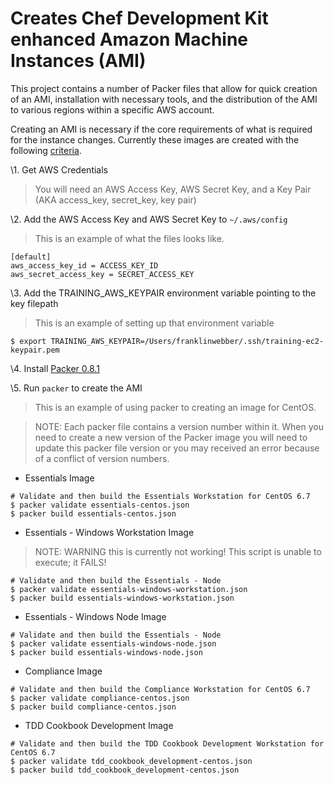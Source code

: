 # Creates Chef Development Kit enhanced Amazon Machine Instances (AMI)

This project contains a number of Packer files that allow for quick creation of an AMI, installation with necessary tools, and the distribution of the AMI to various regions within a specific AWS account.

Creating an AMI is necessary if the core requirements of what is required for the instance changes. Currently these images are created with the following [criteria](https://github.com/chef-training/chefdk-image/blob/master/cookbooks/essentials/test/integration/default/serverspec/default_spec.rb).

\1. Get AWS Credentials

> You will need an AWS Access Key, AWS Secret Key, and a Key Pair (AKA access_key, secret_key, key pair)

\2. Add the AWS Access Key and AWS Secret Key to `~/.aws/config`

> This is an example of what the files looks like.

```
[default]
aws_access_key_id = ACCESS_KEY_ID
aws_secret_access_key = SECRET_ACCESS_KEY
```

\3. Add the TRAINING_AWS_KEYPAIR environment variable pointing to the key filepath

> This is an example of setting up that environment variable

```
$ export TRAINING_AWS_KEYPAIR=/Users/franklinwebber/.ssh/training-ec2-keypair.pem
```

\4. Install [Packer 0.8.1](https://www.packer.io/downloads.html)

\5. Run `packer` to create the AMI

> This is an example of using packer to creating an image for CentOS.

> NOTE: Each packer file contains a version number within it. When you need to create a new version of the Packer image you will need to update this packer file version or you may received an error because of a conflict of version numbers.

* Essentials Image

```
# Validate and then build the Essentials Workstation for CentOS 6.7
$ packer validate essentials-centos.json
$ packer build essentials-centos.json
```

* Essentials - Windows Workstation Image

> NOTE: WARNING this is currently not working! This script is unable to execute; it FAILS!

```
# Validate and then build the Essentials - Node
$ packer validate essentials-windows-workstation.json
$ packer build essentials-windows-workstation.json
```

* Essentials - Windows Node Image

```
# Validate and then build the Essentials - Node
$ packer validate essentials-windows-node.json
$ packer build essentials-windows-node.json
```

* Compliance Image

```
# Validate and then build the Compliance Workstation for CentOS 6.7
$ packer validate compliance-centos.json
$ packer build compliance-centos.json
```

* TDD Cookbook Development Image

```
# Validate and then build the TDD Cookbook Development Workstation for CentOS 6.7
$ packer validate tdd_cookbook_development-centos.json
$ packer build tdd_cookbook_development-centos.json
```
